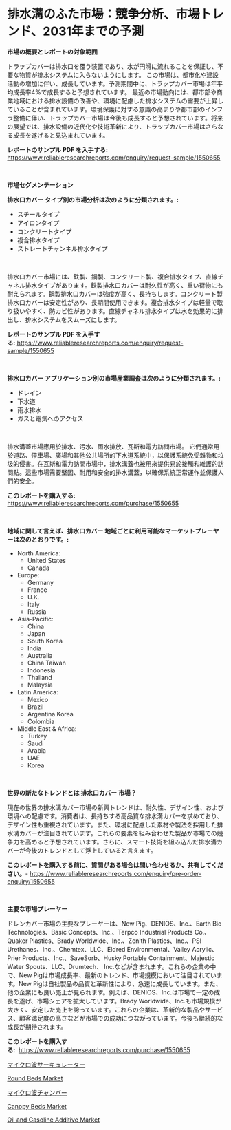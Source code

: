 <p><h1>排水溝のふた市場：競争分析、市場トレンド、2031年までの予測</h1></p><p><strong>市場の概要とレポートの対象範囲</strong></p>
<p><p>トラップカバーは排水口を覆う装置であり、水が円滑に流れることを保証し、不要な物質が排水システムに入らないようにします。 この市場は、都市化や建設活動の増加に伴い、成長しています。予測期間中に、トラップカバー市場は年平均成長率4%で成長すると予想されています。 最近の市場動向には、都市部や商業地域における排水設備の改善や、環境に配慮した排水システムの需要が上昇していることが含まれています。環境保護に対する意識の高まりや都市部のインフラ整備に伴い、トラップカバー市場は今後も成長すると予想されています。将来の展望では、排水設備の近代化や技術革新により、トラップカバー市場はさらなる成長を遂げると見込まれています。</p></p>
<p><strong>レポートのサンプル PDF を入手する:</strong> <a href="https://www.reliableresearchreports.com/enquiry/request-sample/1550655">https://www.reliableresearchreports.com/enquiry/request-sample/1550655</a></p>
<p>&nbsp;</p>
<p><strong>市場セグメンテーション</strong></p>
<p><strong>排水口カバー タイプ別の市場分析は次のように分類されます。:</strong></p>
<p><ul><li>スチールタイプ</li><li>アイロンタイプ</li><li>コンクリートタイプ</li><li>複合排水タイプ</li><li>ストレートチャンネル排水タイプ</li></ul></p>
<p>&nbsp;</p>
<p><p>排水口カバー市場には、鉄製、鋼製、コンクリート製、複合排水タイプ、直線チャネル排水タイプがあります。鉄製排水口カバーは耐久性が高く、重い荷物にも耐えられます。鋼製排水口カバーは強度が高く、長持ちします。コンクリート製排水口カバーは安定性があり、長期間使用できます。複合排水タイプは軽量で取り扱いやすく、防カビ性があります。直線チャネル排水タイプは水を効果的に排出し、排水システムをスムーズにします。</p></p>
<p><strong>レポートのサンプル PDF を入手する:</strong>&nbsp;<a href="https://www.reliableresearchreports.com/enquiry/request-sample/1550655">https://www.reliableresearchreports.com/enquiry/request-sample/1550655</a></p>
<p>&nbsp;</p>
<p><strong> 排水口カバー アプリケーション別の市場産業調査は次のように分類されます。:</strong></p>
<p><ul><li>ドレイン</li><li>下水道</li><li>雨水排水</li><li>ガスと電気へのアクセス</li></ul></p>
<p>&nbsp;</p>
<p><p>排水溝蓋市場應用於排水、污水、雨水排放、瓦斯和電力訪問市場。 它們通常用於道路、停車場、廣場和其他公共場所的下水道系統中，以保護系統免受雜物和垃圾的侵害。在瓦斯和電力訪問市場中，排水溝蓋也被用來提供易於接觸和維護的訪問點。這些市場需要堅固、耐用和安全的排水溝蓋，以確保系統正常運作並保護人們的安全。</p></p>
<p><strong>このレポートを購入する:</strong>&nbsp; <a href="https://www.reliableresearchreports.com/purchase/1550655">https://www.reliableresearchreports.com/purchase/1550655</a></p>
<p>&nbsp;</p>
<p><strong>地域に関して言えば、排水口カバー 地域ごとに利用可能なマーケットプレーヤーは次のとおりです。:</strong></p>
<p><ul>
    <li>
        North America:
        <ul>
            <li>United States</li>
            <li>Canada</li>
        </ul>
    </li>
    <li>
        Europe:
        <ul>
            <li>Germany</li>
            <li>France</li>
            <li>U.K.</li>
            <li>Italy</li>
            <li>Russia</li>
        </ul>
    </li>
    <li>
        Asia-Pacific:
        <ul>
            <li>China</li>
            <li>Japan</li>
            <li>South Korea</li>
            <li>India</li>
            <li>Australia</li>
            <li>China Taiwan</li>
            <li>Indonesia</li>
            <li>Thailand</li>
            <li>Malaysia</li>
        </ul>
    </li>
    <li>
        Latin America:
        <ul>
            <li>Mexico</li>
            <li>Brazil</li>
            <li>Argentina Korea</li>
            <li>Colombia</li>
        </ul>
    </li>
    <li>
        Middle East & Africa:
        <ul>
            <li>Turkey</li>
            <li>Saudi</li>
            <li>Arabia</li>
            <li>UAE</li>
            <li>Korea</li>
        </ul>
    </li>
    </ul></p>
<p>&nbsp;</p>
<p><strong>世界の新たなトレンドとは 排水口カバー 市場？</strong></p>
<p><p>現在の世界の排水溝カバー市場の新興トレンドは、耐久性、デザイン性、および環境への配慮です。消費者は、長持ちする高品質な排水溝カバーを求めており、デザイン性も重視されています。また、環境に配慮した素材や製法を採用した排水溝カバーが注目されています。これらの要素を組み合わせた製品が市場での競争力を高めると予想されています。さらに、スマート技術を組み込んだ排水溝カバーが今後のトレンドとして浮上していると言えます。</p></p>
<p><strong>このレポートを購入する前に、質問がある場合は問い合わせるか、共有してください。</strong>- <a href="https://www.reliableresearchreports.com/enquiry/pre-order-enquiry/1550655">https://www.reliableresearchreports.com/enquiry/pre-order-enquiry/1550655</a></p>
<p>&nbsp;</p>
<p><strong>主要な市場プレーヤー</strong></p>
<p><p>ドレンカバー市場の主要なプレーヤーは、New Pig、DENIOS、Inc.、Earth Bio Technologies、Basic Concepts、Inc.、Terpco Industrial Products Co.、Quaker Plastics、Brady Worldwide、Inc.、Zenith Plastics、Inc.、PSI Urethanes、Inc.、Chemtex、LLC、Eldred Environmental、Valley Acrylic、Prier Products、Inc.、SaveSorb、Husky Portable Containment、Majestic Water Spouts、LLC、Drumtech、 Inc.などが含まれます。これらの企業の中で、New Pigは市場成長率、最新のトレンド、市場規模において注目されています。New Pigは自社製品の品質と革新性により、急速に成長しています。また、他の企業にも良い売上が見られます。例えば、DENIOS、Inc.は市場で一定の成長を遂げ、市場シェアを拡大しています。Brady Worldwide、Inc.も市場規模が大きく、安定した売上を誇っています。これらの企業は、革新的な製品やサービス、顧客満足度の高さなどが市場での成功につながっています。今後も継続的な成長が期待されます。</p></p>
<p><strong>このレポートを購入する:</strong>&nbsp;&nbsp;<a href="https://www.reliableresearchreports.com/purchase/1550655">https://www.reliableresearchreports.com/purchase/1550655</a></p>
<p><p><a href="https://github.com/zjkmgcs938405/Market-Research-Report-List-1/blob/main/95691336731.md">マイクロ波サーキュレーター</a></p><p><a href="https://github.com/luckyshygirl/Market-Research-Report-List-3/blob/main/round-beds-market.md">Round Beds Market</a></p><p><a href="https://github.com/mohamedbakry57/Market-Research-Report-List-3/blob/main/78938736730.md">マイクロ波チャンバー</a></p><p><a href="https://github.com/vimar16th/Market-Research-Report-List-3/blob/main/canopy-beds-market.md">Canopy Beds Market</a></p><p><a href="https://issuu.com/reportprime-2/docs/oil-and-gasoline-additive-market-size-2030.pptx">Oil and Gasoline Additive Market</a></p></p>